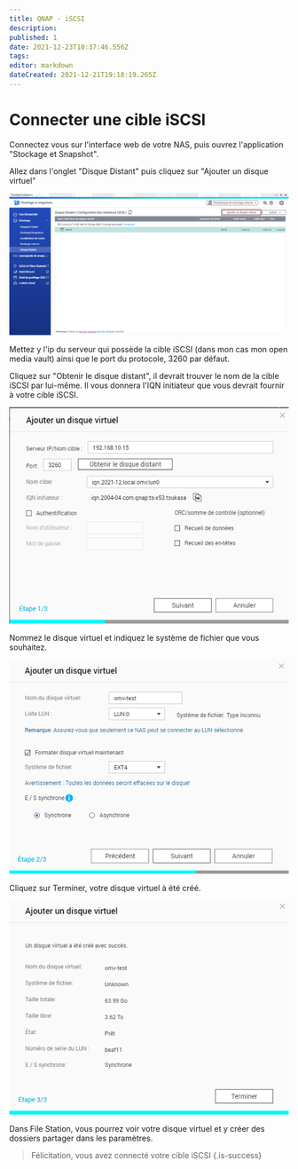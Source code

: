 ```yaml
---
title: QNAP - iSCSI
description: 
published: 1
date: 2021-12-23T10:37:46.556Z
tags: 
editor: markdown
dateCreated: 2021-12-21T19:18:19.265Z
---
```


# Connecter une cible iSCSI
Connectez vous sur l'interface web de votre NAS, puis ouvrez l'application "Stockage et Snapshot".
 
Allez dans l'onglet "Disque Distant" puis cliquez sur "Ajouter un disque virtuel"
 
![qnap-connecter-iscsi-1.png](/nas/qnap/qnap-connecter-iscsi-1.png)
 
Mettez y l'ip du serveur qui possède la cible iSCSI (dans mon cas mon open media vault) ainsi que le port du protocole, 3260 par défaut.
 
Cliquez sur "Obtenir le disque distant", il devrait trouver le nom de la cible iSCSI par lui-même. Il vous donnera l'IQN initiateur que vous devrait fournir à votre cible iSCSI.
 
![qnap-connecter-iscsi-2.png](/nas/qnap/qnap-connecter-iscsi-2.png)
 
Nommez le disque virtuel et indiquez le système de fichier que vous souhaitez.
 
![qnap-connecter-iscsi-3.png](/nas/qnap/qnap-connecter-iscsi-3.png)
 
Cliquez sur Terminer, votre disque virtuel à été créé.
 
![qnap-connecter-iscsi-4.png](/nas/qnap/qnap-connecter-iscsi-4.png)
 
Dans File Station, vous pourrez voir votre disque virtuel et y créer des dossiers partager dans les paramètres.
 
> Félicitation, vous avez connecté votre cible iSCSI
{.is-success}